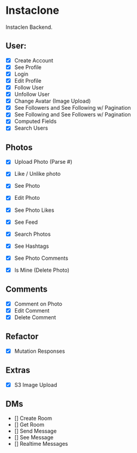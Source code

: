 # Instaclone

Instaclen Backend.

## User:

- [X] Create Account
- [X] See Profile
- [X] Login
- [X] Edit Profile
- [X] Follow User
- [X] Unfollow User
- [X] Change Avatar (Image Upload)
- [X] See Followers and See Following w/ Pagination
- [X] See Following and See Followers w/ Pagination
- [X] Computed Fields
- [X] Search Users

## Photos

- [X] Upload Photo (Parse #)
- [X] Like / Unlike photo
- [X] See Photo
- [X] Edit Photo
- [X] See Photo Likes
- [X] See Feed
- [X] Search Photos
- [X] See Hashtags
- [X] See Photo Comments
- [X] Is Mine (Delete Photo)


## Comments

- [X] Comment on Photo
- [X] Edit Comment
- [X] Delete Comment

## Refactor

- [X] Mutation Responses

## Extras

- [X] S3 Image Upload

## DMs

- [] Create Room
- [] Get Room
- [] Send Message
- [] See Message
- [] Realtime Messages